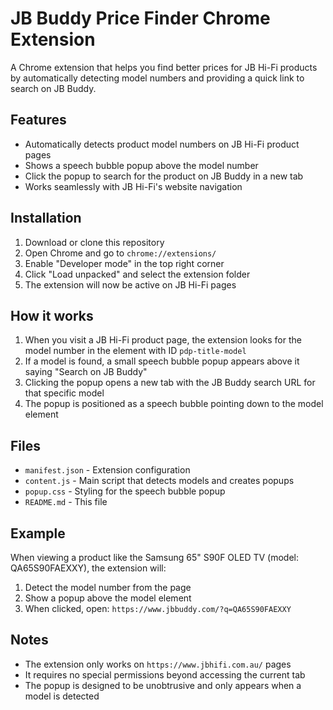 # JB Buddy Price Finder Chrome Extension

A Chrome extension that helps you find better prices for JB Hi-Fi products by automatically detecting model numbers and providing a quick link to search on JB Buddy.

## Features

- Automatically detects product model numbers on JB Hi-Fi product pages
- Shows a speech bubble popup above the model number
- Click the popup to search for the product on JB Buddy in a new tab
- Works seamlessly with JB Hi-Fi's website navigation

## Installation

1. Download or clone this repository
2. Open Chrome and go to `chrome://extensions/`
3. Enable "Developer mode" in the top right corner
4. Click "Load unpacked" and select the extension folder
5. The extension will now be active on JB Hi-Fi pages

## How it works

1. When you visit a JB Hi-Fi product page, the extension looks for the model number in the element with ID `pdp-title-model`
2. If a model is found, a small speech bubble popup appears above it saying "Search on JB Buddy"
3. Clicking the popup opens a new tab with the JB Buddy search URL for that specific model
4. The popup is positioned as a speech bubble pointing down to the model element

## Files

- `manifest.json` - Extension configuration
- `content.js` - Main script that detects models and creates popups
- `popup.css` - Styling for the speech bubble popup
- `README.md` - This file

## Example

When viewing a product like the Samsung 65" S90F OLED TV (model: QA65S90FAEXXY), the extension will:
1. Detect the model number from the page
2. Show a popup above the model element
3. When clicked, open: `https://www.jbbuddy.com/?q=QA65S90FAEXXY`

## Notes

- The extension only works on `https://www.jbhifi.com.au/` pages
- It requires no special permissions beyond accessing the current tab
- The popup is designed to be unobtrusive and only appears when a model is detected
